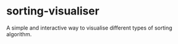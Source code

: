 # sorting-visualiser
A simple and interactive way to visualise different types of sorting algorithm.
